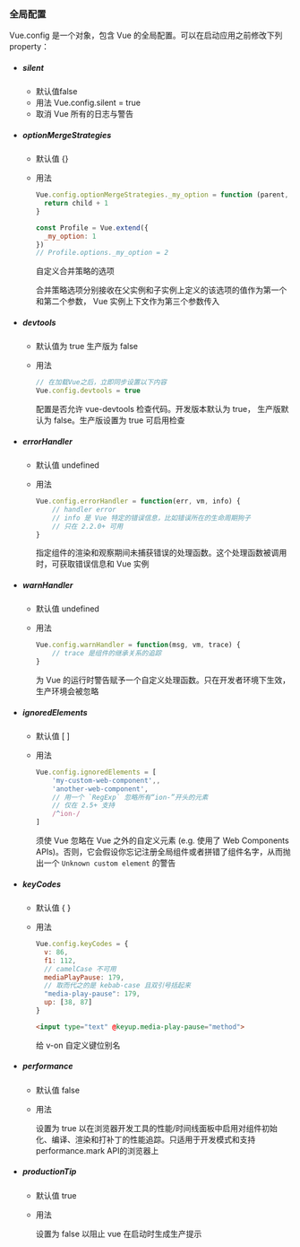 ### 全局配置

Vue.config 是一个对象，包含 Vue 的全局配置。可以在启动应用之前修改下列 property：

- ##### silent  

  - 默认值false
  - 用法 Vue.config.silent = true
  - 取消 Vue 所有的日志与警告

- ##### optionMergeStrategies

  - 默认值 {}

  - 用法

    ```js
    Vue.config.optionMergeStrategies._my_option = function (parent, child, vm) {
      return child + 1
    }
    
    const Profile = Vue.extend({
      _my_option: 1
    })
    // Profile.options._my_option = 2
    ```

    自定义合并策略的选项

    合并策略选项分别接收在父实例和子实例上定义的该选项的值作为第一个和第二个参数， Vue 实例上下文作为第三个参数传入

- ##### devtools

  - 默认值为 true 生产版为 false

  - 用法

    ```js
    // 在加载Vue之后，立即同步设置以下内容
    Vue.config.devtools = true
    ```

    配置是否允许 vue-devtools 检查代码。开发版本默认为 true， 生产版默认为 false。生产版设置为 true 可启用检查

- ##### errorHandler

  - 默认值 undefined

  - 用法

    ```js
    Vue.config.errorHandler = function(err, vm, info) {
        // handler error
        // info 是 Vue 特定的错误信息，比如错误所在的生命周期狗子
        // 只在 2.2.0+ 可用
    }
    ```

    指定组件的渲染和观察期间未捕获错误的处理函数。这个处理函数被调用时，可获取错误信息和 Vue 实例

- ##### warnHandler

  - 默认值 undefined

  - 用法

    ```js
    Vue.config.warnHandler = function(msg, vm, trace) {
        // trace 是组件的继承关系的追踪
    }
    ```

    为 Vue 的运行时警告赋予一个自定义处理函数。只在开发者环境下生效，生产环境会被忽略

- ##### ignoredElements

  - 默认值 [ ]

  - 用法

    ```js
    Vue.config.ignoredElements = [
        'my-custom-web-component',,
        'another-web-component',
        // 用一个 `RegExp` 忽略所有“ion-”开头的元素
        // 仅在 2.5+ 支持
        /^ion-/
    ]
    ```

    须使 Vue 忽略在 Vue 之外的自定义元素 (e.g. 使用了 Web Components APIs)。否则，它会假设你忘记注册全局组件或者拼错了组件名字，从而抛出一个 `Unknown custom element` 的警告

- ##### keyCodes

  - 默认值 { }
  
  - 用法
  
    ```js
    Vue.config.keyCodes = {
      v: 86,
      f1: 112,
      // camelCase 不可用
      mediaPlayPause: 179,
      // 取而代之的是 kebab-case 且双引号括起来
      "media-play-pause": 179,
      up: [38, 87]
    }
    ```
  
    ```html
    <input type="text" @keyup.media-play-pause="method">
    ```
  
    给 v-on 自定义键位别名
  
- ##### performance

  - 默认值 false

  - 用法

    设置为 true 以在浏览器开发工具的性能/时间线面板中启用对组件初始化、编译、渲染和打补丁的性能追踪。只适用于开发模式和支持 performance.mark API的浏览器上

- ##### productionTip

  - 默认值 true

  - 用法

    设置为 false 以阻止 vue 在启动时生成生产提示
